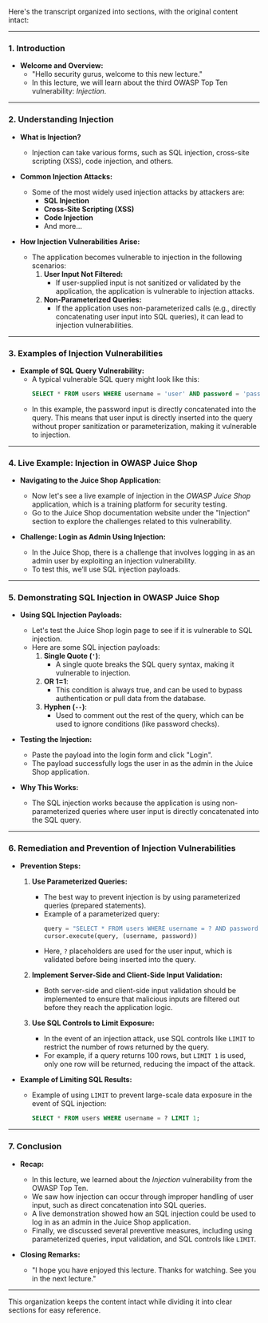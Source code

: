 Here's the transcript organized into sections, with the original content intact:

---

### 1. **Introduction**
- **Welcome and Overview:**
  - "Hello security gurus, welcome to this new lecture."
  - In this lecture, we will learn about the third OWASP Top Ten vulnerability: *Injection*.
  
---

### 2. **Understanding Injection**
- **What is Injection?**
  - Injection can take various forms, such as SQL injection, cross-site scripting (XSS), code injection, and others.
  
- **Common Injection Attacks:**
  - Some of the most widely used injection attacks by attackers are:
    - **SQL Injection**
    - **Cross-Site Scripting (XSS)**
    - **Code Injection**
    - And more…

- **How Injection Vulnerabilities Arise:**
  - The application becomes vulnerable to injection in the following scenarios:
    1. **User Input Not Filtered:**
       - If user-supplied input is not sanitized or validated by the application, the application is vulnerable to injection attacks.
    2. **Non-Parameterized Queries:**
       - If the application uses non-parameterized calls (e.g., directly concatenating user input into SQL queries), it can lead to injection vulnerabilities.

---

### 3. **Examples of Injection Vulnerabilities**
- **Example of SQL Query Vulnerability:**
  - A typical vulnerable SQL query might look like this:
    ```sql
    SELECT * FROM users WHERE username = 'user' AND password = 'password';
    ```
  - In this example, the password input is directly concatenated into the query. This means that user input is directly inserted into the query without proper sanitization or parameterization, making it vulnerable to injection.

---

### 4. **Live Example: Injection in OWASP Juice Shop**
- **Navigating to the Juice Shop Application:**
  - Now let's see a live example of injection in the *OWASP Juice Shop* application, which is a training platform for security testing.
  - Go to the Juice Shop documentation website under the "Injection" section to explore the challenges related to this vulnerability.

- **Challenge: Login as Admin Using Injection:**
  - In the Juice Shop, there is a challenge that involves logging in as an admin user by exploiting an injection vulnerability.
  - To test this, we’ll use SQL injection payloads.

---

### 5. **Demonstrating SQL Injection in OWASP Juice Shop**
- **Using SQL Injection Payloads:**
  - Let's test the Juice Shop login page to see if it is vulnerable to SQL injection.
  - Here are some SQL injection payloads:
    1. **Single Quote (`'`)**:
       - A single quote breaks the SQL query syntax, making it vulnerable to injection.
    2. **OR 1=1**:
       - This condition is always true, and can be used to bypass authentication or pull data from the database.
    3. **Hyphen (`--`)**:
       - Used to comment out the rest of the query, which can be used to ignore conditions (like password checks).
  
- **Testing the Injection:**
  - Paste the payload into the login form and click "Login".
  - The payload successfully logs the user in as the admin in the Juice Shop application.

- **Why This Works:**
  - The SQL injection works because the application is using non-parameterized queries where user input is directly concatenated into the SQL query.

---

### 6. **Remediation and Prevention of Injection Vulnerabilities**
- **Prevention Steps:**
  1. **Use Parameterized Queries:**
     - The best way to prevent injection is by using parameterized queries (prepared statements).
     - Example of a parameterized query:
       ```python
       query = "SELECT * FROM users WHERE username = ? AND password = ?"
       cursor.execute(query, (username, password))
       ```
     - Here, `?` placeholders are used for the user input, which is validated before being inserted into the query.
  
  2. **Implement Server-Side and Client-Side Input Validation:**
     - Both server-side and client-side input validation should be implemented to ensure that malicious inputs are filtered out before they reach the application logic.
  
  3. **Use SQL Controls to Limit Exposure:**
     - In the event of an injection attack, use SQL controls like `LIMIT` to restrict the number of rows returned by the query.
     - For example, if a query returns 100 rows, but `LIMIT 1` is used, only one row will be returned, reducing the impact of the attack.

- **Example of Limiting SQL Results:**
  - Example of using `LIMIT` to prevent large-scale data exposure in the event of SQL injection:
    ```sql
    SELECT * FROM users WHERE username = ? LIMIT 1;
    ```

---

### 7. **Conclusion**
- **Recap:**
  - In this lecture, we learned about the *Injection* vulnerability from the OWASP Top Ten.
  - We saw how injection can occur through improper handling of user input, such as direct concatenation into SQL queries.
  - A live demonstration showed how an SQL injection could be used to log in as an admin in the Juice Shop application.
  - Finally, we discussed several preventive measures, including using parameterized queries, input validation, and SQL controls like `LIMIT`.

- **Closing Remarks:**
  - "I hope you have enjoyed this lecture. Thanks for watching. See you in the next lecture."

---

This organization keeps the content intact while dividing it into clear sections for easy reference.